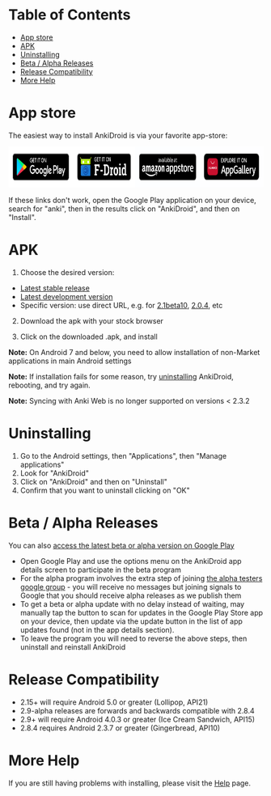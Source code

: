 # Table of Contents
- [App store](#app-store)
- [APK](#apk)
- [Uninstalling](#uninstalling)
- [Beta / Alpha Releases](#beta--alpha-releases)
- [Release Compatibility](#release-compatibility)
- [More Help](#more-help)

# App store
The easiest way to install AnkiDroid is via your favorite app-store:

<div style="display:flex;">

<a href="https://play.google.com/store/apps/details?id=com.ichi2.anki&utm_source=global_co&utm_medium=prtnr&utm_content=Mar2515&utm_campaign=PartBadge&pcampaignid=MKT-Other-global-all-co-prtnr-py-PartBadge-Mar2515-1">
    <img alt="Get it on Google Play" height="80"
        src="https://github.com/ankidroid/Anki-Android/raw/master/docs/graphics/logos/google-badge.png" />
</a>

<a href="https://f-droid.org/repository/browse/?fdid=com.ichi2.anki">
    <img alt="Get it on F-Droid" height="80"
        src="https://github.com/ankidroid/Anki-Android/raw/master/docs/graphics/logos/f-droid-badge.png">
</a>

<a href="http://www.amazon.com/gp/product/B004L1G7T2/ref=mas_pm_ankidroid_flashcards">
    <img alt="Get it on Amazon app store" height="80"
        src="https://github.com/ankidroid/Anki-Android/raw/master/docs/graphics/logos/amazon-badge.png"/>
</a>

<a href="https://appgallery5.huawei.com/#/app/C102711481">
    <img alt="Get it on Huawei app gallery" height="80"
        src="https://github.com/ankidroid/Anki-Android/raw/master/docs/graphics/logos/huawei-badge.png"/>
</a>

</div>



If these links don't work, open the Google Play application on your device, search for "anki", then in the results click on "AnkiDroid", and then on "Install". 

# APK

1. Choose the desired version:
 - <a href='https://github.com/ankidroid/Anki-Android/releases/latest'>Latest stable release</a>
 - <a href='https://github.com/ankidroid/Anki-Android/releases'>Latest development version</a>
 - Specific version: use direct URL, e.g. for <a href='https://github.com/ankidroid/Anki-Android/releases/tag/v2.1beta10'>2.1beta10</a>, <a href='https://github.com/ankidroid/Anki-Android/releases/tag/v2.0.4'>2.0.4</a>, etc

2. Download the apk with your stock browser

3. Click on the downloaded .apk, and install

**Note:** On Android 7 and below, you need to allow installation of non-Market applications in main Android settings

**Note:** If installation fails for some reason, try <a href='#Uninstalling.md'>uninstalling</a> AnkiDroid, rebooting,  and try again.

**Note:** Syncing with Anki Web is no longer supported on versions < 2.3.2


# Uninstalling
<ol><li>Go to the Android settings, then "Applications", then "Manage applications"
</li><li>Look for "AnkiDroid"
</li><li>Click on "AnkiDroid" and then on "Uninstall"
</li><li>Confirm that you want to uninstall clicking on "OK"</li></ol>

# Beta / Alpha Releases

You can also <a href='https://ankidroid.org/docs/manual.html#betaTesting'>access the latest beta or alpha version on Google Play</a>

* Open Google Play and use the options menu on the AnkiDroid app details screen to participate in the beta program
* For the alpha program involves the extra step of joining [the alpha testers google group](https://groups.google.com/forum/#!forum/ankidroidalphatesters) - you will receive no messages but joining signals to Google that you should receive alpha releases as we publish them
* To get a beta or alpha update with no delay instead of waiting, may manually tap the button to scan for updates in the Google Play Store app on your device, then update via the update button in the list of app updates found (not in the app details section).
* To leave the program you will need to reverse the above steps, then uninstall and reinstall AnkiDroid

# Release Compatibility

* 2.15+ will require Android 5.0 or greater (Lollipop, API21)
* 2.9-alpha releases are forwards and backwards compatible with 2.8.4
* 2.9+ will require Android 4.0.3 or greater (Ice Cream Sandwich, API15)
* 2.8.4 requires Android 2.3.7 or greater (Gingerbread, API10)



# More Help
If you are still having problems with installing, please visit the <a href='http://ankidroid.org/docs/help.html'>Help</a> page.